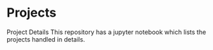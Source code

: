 # Projects
Project Details
This repository has a jupyter notebook which lists the projects handled in details.
